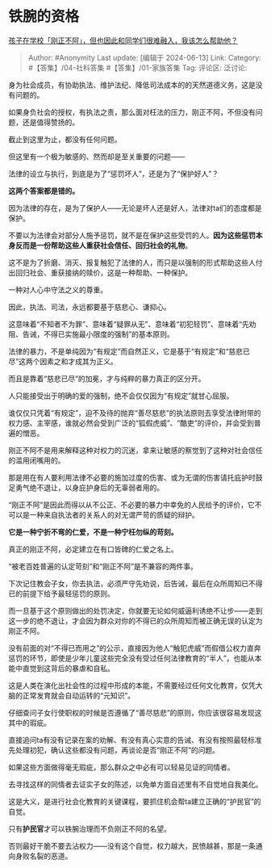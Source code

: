 # 铁腕的资格
[孩子在学校「刚正不阿」，但也因此和同学们很难融入，我该怎么帮助他？](https://www.zhihu.com/question/645181656/answer/3528694270)

> Author: #Anonymity
> Last update: [编辑于 2024-06-13]
> Link:
> Category: #【答集】/04-社科答集 #【答集】/01-家族答集 
> Tag: 
> 评论区:
> 泛讨论:

身为社会成员，有协助执法、维护法纪、降低司法成本的的天然道德义务，这是没有问题的。

如果身负社会的授权，有执法之责，那么面对枉法的压力，刚正不阿，不但没有问题，还是值得赞扬的。

截止到这里为止，都没有任何问题。

但这里有一个极为敏感的、然而却是至关重要的问题——

法律的设立与执行，到底是为了“惩罚坏人”，还是为了“保护好人”？

**这两个答案都是错的。**

因为法律的存在，是为了保护人——无论是坏人还是好人，法律对ta们的态度都是保护。

不要以为法律会对部分人施予惩罚，就不是在保护这些受罚的人。**因为这些惩罚本身反而是一份帮助这些人重获社会信任、回归社会的礼物**。

这不是为了折磨、消灭、报复触犯了法律的人，而只是以强制的形式帮助这些人付出回归社会、重获接纳的赎价，这是一种帮助、一种保护。

一种对人心中守法之义的尊重。

因此，执法、司法，永远都要基于慈悲心、谦抑心。

这意味着“不知者不为罪”、意味着“疑罪从无”、意味着“初犯轻罚”、意味着“先劝阻、告诫，不得已实施最小限度的强制”的基本原则。

法律的暴力，不是单纯因为“有规定”而自然正义，它是基于“有规定”和“慈悲已尽”这两个因素之和才成其为正义。

而且是靠着“慈悲已尽”的加冕，才与纯粹的暴力真正的区分开。

人只能接受出于明确的爱的强制，绝不会仅仅因为“有规定”就甘心屈服。

谁仅仅只凭着“有规定”，迫不及待的抛弃“善尽慈悲”的执法原则去享受法律附带的权力感、主宰感，谁就必然会受到广泛的“狐假虎威”、“酷吏”的评价，并会受到普遍的憎恶。

刚正不阿不是用来解释这种对权力的沉迷，拿来让敏感的察觉到了这种对社会信任的滥用闭嘴用的。

那是用在有人要利用法律不必要的施加过度的伤害、或为无谓的伤害请托庇护时鼓足勇气绝不退让，以身庇护身后的无辜弱者用的。

“刚正不阿”是因此而得以从不公正、不必要的暴力中幸免的人民给予的评价，它不可以是一种来自执法者的关系人的对无谓严苛的质疑的辩护。

**它是一种宁折不弯的仁爱，不是一种宁枉勿纵的苛刻。**

真正的刚正不阿，必定建立在有口皆碑的仁爱之名上。

“被老百姓普遍的认定苛刻”和“刚正不阿”是不兼容的两件事。

下次记住教会子女，你去执法，必须严守先劝说，后告诫，最后在众所周知已不得已的前提下给予最轻惩罚的原则。

而一旦基于这个原则做出的处罚决定，你就要无论如何威逼利诱绝不让步——走到这一步的绝不退让，才会因为群众对你的不得已的众所周知而被正确无误的认定为刚正不阿。

没有前面的对“不得已而用之”的公示，直接因为他人“触犯虎威”而假借公权力直奔惩罚的环节，即使是少年儿童这些完全没有受过任何法律教育的“半人”，也能从本能中直觉到这背后的暴虐和自私。

这是人类在演化出社会性的过程中形成的本能，不需要经过任何文化教育，仅凭大脑的正常发育就会自动运转的“元知识”。

仔细查问子女行使职权的时候是否遵循了“善尽慈悲”的原则，你应该很容易发现这其中的瑕疵。

直接追问ta有没有记录在案的劝解、有没有真心实意的告诫、有没有按照最轻标准先处理初犯，确认这些都没有问题，再谈论是否“刚正不阿”的问题。

如果这些方面做得毫无瑕疵，那么群众之中必有可以轻易见证的同情者。

去寻找这样的同情者去证实子女的陈述，以免单方面自述里有不自觉地自我美化。

这是大义，是进行社会化教育的关键课程，要抓住机会帮ta建立正确的“护民官”的自觉。

只有**护民官**才可以铁腕治理而不负刚正不阿的名望。

否则最好干脆不要去沾权力——没有这个自觉，权力越大，民愤越甚，那是一条通向身败名裂的恶道。
